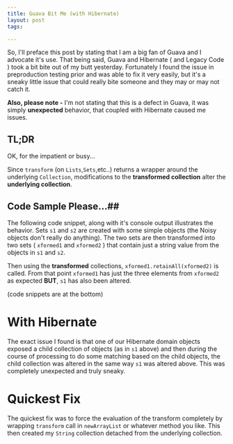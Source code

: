 ```yaml
---
title: Guava Bit Me (with Hibernate)
layout: post
tags:

---
```


So, I'll preface this post by stating that I am a big fan of Guava and I advocate it's use.  That being said, Guava and Hibernate ( and Legacy Code ) took a bit bite out of my butt yesterday.  Fortunately I found the issue in preproduction testing prior and was able to fix it very easily, but it's a sneaky little issue that could really bite someone and they may or may not catch it.

**Also, please note -** I'm not stating that this is a defect in Guava, it was simply __unexpected__ behavior, that coupled with Hibernate caused me issues.


## TL;DR ##
OK, for the impatient or busy...

Since ``transform`` (on ``Lists``,``Sets``,etc..) returns a wrapper around the underlying ``Collection``, modifications to the **transformed collection** alter the **underlying collection**.


## Code Sample Please...##

The following code snippet, along with it's console output illustrates the behavior.  Sets ``s1`` and ``s2`` are created with some simple objects (the Noisy objects don't really do anything).  The two sets are then transformed into two sets ( ``xformed1`` and ``xformed2`` ) that contain just a string value from the objects in  ``s1`` and ``s2``.

Then using the **transformed** collections, ``xformed1.retainAll(xformed2)`` is called.  From that point ``xformed1`` has just the three elements from ``xformed2`` as expected **BUT**, ``s1`` has also been altered.

(code snippets are at the bottom)



# With Hibernate #

The exact issue I found is that one of our Hibernate domain objects exposed a child collection of objects (as in ``s1`` above) and then during the course of processing to do some matching based on the child objects, the child collection was altered in the same way ``s1`` was altered above.  This was completely unexpected and truly sneaky.

# Quickest Fix #
The quickest fix was to force the evaluation of the transform completely by wrapping ``transform`` call in ``newArrayList`` or whatever method you like.  This then created my ``String`` collection detached from the underlying collection.


<script src="https://gist.github.com/trevershick/7008154.js"></script>
